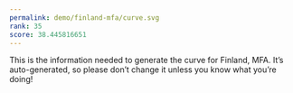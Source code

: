```yaml
---
permalink: demo/finland-mfa/curve.svg
rank: 35
score: 38.445816651
---
```


This is the information needed to generate the curve for Finland, MFA. It’s
auto-generated, so please don’t change it unless you know what you’re
doing!
